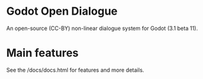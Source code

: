 # Godot Open Dialogue

An open-source (CC-BY) non-linear dialogue system for Godot (3.1 beta 11).

# Main features

See the /docs/docs.html for features and more details.